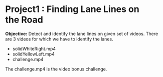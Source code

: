 
# Project1 : Finding Lane Lines on the Road

**Objective:** Detect and identify the lane lines on given set of videos. There are 3 videos for which we have to identify the lanes.

* solidWhiteRight.mp4
* solidYellowLeft.mp4
* challenge.mp4

The challenge.mp4 is the video bonus challenge.

